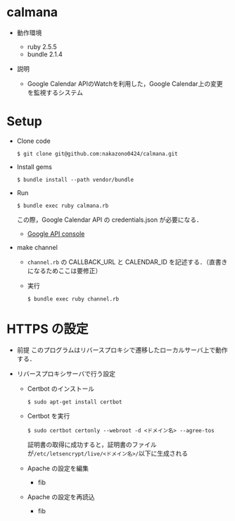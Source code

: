 # calmana
+ 動作環境
  + ruby 2.5.5
  + bundle 2.1.4

+ 説明
  + Google Calendar APIのWatchを利用した，Google Calendar上の変更を監視するシステム

# Setup
+ Clone code
  ```
  $ git clone git@github.com:nakazono0424/calmana.git
  ```

+ Install gems
  ```
  $ bundle install --path vendor/bundle
  ```
  
+ Run
  ```
  $ bundle exec ruby calmana.rb
  ```
  この際，Google Calendar API の credentials.json が必要になる．
  + [Google API console](https://console.developers.google.com)
  

+ make channel
  + `channel.rb` の CALLBACK_URL と CALENDAR_ID を記述する．（直書きになるためここは要修正）

  + 実行
    ```
    $ bundle exec ruby channel.rb
    ```

# HTTPS の設定
+ 前提
  このプログラムはリバースプロキシで遷移したローカルサーバ上で動作する．

+ リバースプロキシサーバで行う設定
  + Certbot のインストール
    ```
    $ sudo apt-get install certbot
    ```

  + Certbot を実行
    ```
    $ sudo certbot certonly --webroot -d <ドメイン名> --agree-tos
    ```
    証明書の取得に成功すると，証明書のファイルが`/etc/letsencrypt/live/<ドメイン名>/`以下に生成される
    
  + Apache の設定を編集
    + fib

  + Apache の設定を再読込
    + fib
